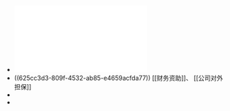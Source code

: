 - ![公司法对比.pdf](../assets/公司法对比_1650246169451_0.pdf)
- ((625cc3d3-809f-4532-ab85-e4659acfda77))
  [[财务资助]]、 [[公司对外担保]]
-
-